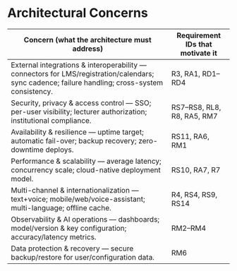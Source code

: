 # Architectural Concerns

| Concern (what the architecture must address) | Requirement IDs that motivate it |
|---|---|
| External integrations & interoperability — connectors for LMS/registration/calendars; sync cadence; failure handling; cross-system consistency. | R3, RA1, RD1–RD4 |
| Security, privacy & access control — SSO; per-user visibility; lecturer authorization; institutional compliance. | RS7–RS8, RL8, R8, RA5, RM7 |
| Availability & resilience — uptime target; automatic fail-over; backup recovery; zero-downtime deploys. | RS11, RA6, RM1 |
| Performance & scalability — average latency; concurrency scale; cloud-native deployment model. | RS10, RA7, R7 |
| Multi-channel & internationalization — text+voice; mobile/web/voice-assistant; multi-language; offline cache. | R4, RS4, RS9, RS14 |
| Observability & AI operations — dashboards; model/version & key configuration; accuracy/latency metrics. | RM2–RM4 |
| Data protection & recovery — secure backup/restore for user/configuration data. | RM6 |
